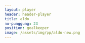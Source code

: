```yaml
---
layout: player
header: header-player
title: aldo
no-punggung: 23
position: goalkeeper
image: /assets/img/pp/aldo-new.png
---
```

